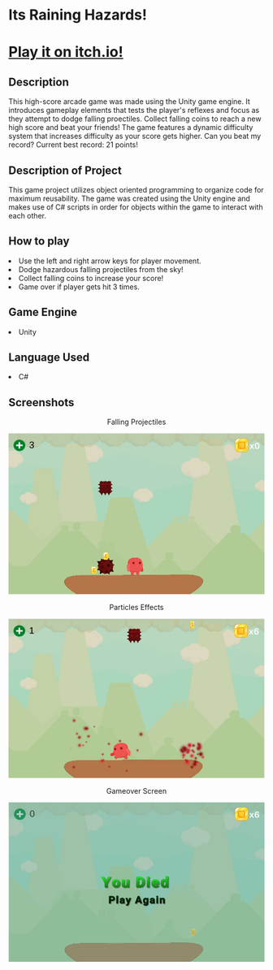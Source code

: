 # Its Raining Hazards!
<h1><a href="https://brendancavey.itch.io/its-raining-hazards" target="_blank">Play it on itch.io!</a></h1>

<h2>Description</h2>
This high-score arcade game was made using the Unity game engine. It introduces gameplay elements that tests the player's reflexes and focus as they attempt to dodge falling proectiles. Collect falling coins to reach a new high score and beat your friends! The game features a dynamic difficulty system that increases difficulty as your score gets higher. Can you beat my record? Current best record: 21 points!

<h2>Description of Project</h2>
This game project utilizes object oriented programming to organize code for maximum reusability. The game was created using the Unity engine and makes use of C# scripts
in order for objects within the game to interact with each other. 

<h2>How to play</h2>
<li>Use the left and right arrow keys for player movement. </li>
<li>Dodge hazardous falling projectiles from the sky!</li>
<li>Collect falling coins to increase your score!</li>
<li>Game over if player gets hit 3 times.</li>

<h2>Game Engine</h2>
<li>Unity</li>

<h2>Language Used</h2>
<li>C#</li>

<h2>Screenshots</h2>
<p align="center">Falling Projectiles</p>

![](Screenshots/screenshot1.JPG)

<p align="center">Particles Effects</p>

![](Screenshots/screenshot2.JPG)

<p align="center">Gameover Screen</p>

![](Screenshots/screenshot3.JPG)

